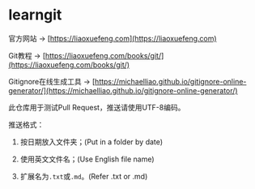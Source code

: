 # learngit

官方网站 → [https://liaoxuefeng.com](https://liaoxuefeng.com)

Git教程 → [https://liaoxuefeng.com/books/git/](https://liaoxuefeng.com/books/git/)

Gitignore在线生成工具 → [https://michaelliao.github.io/gitignore-online-generator/](https://michaelliao.github.io/gitignore-online-generator/)

此仓库用于测试Pull Request，推送请使用UTF-8编码。

推送格式：

1. 按日期放入文件夹；(Put in a folder by date)

2. 使用英文文件名；(Use English file name)

3. 扩展名为`.txt`或`.md`。(Refer .txt or .md)
